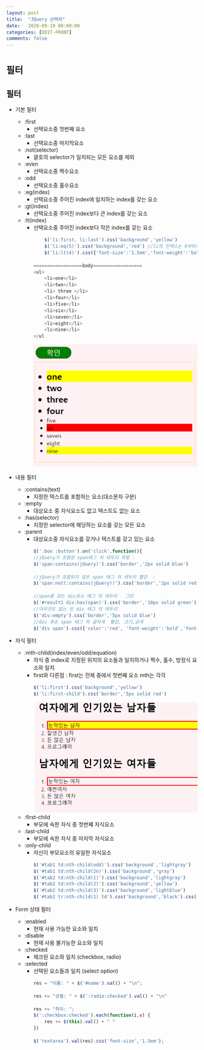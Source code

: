 ```yaml
---
layout: post
title:  "JQuery 선택자"
date:   2020-09-10 00:00:00
categories: [DDIT-FRONT]
comments: false
---
```


# `필터`

## 필터
- 기본 필터
    - :first    
        - 선택요소중 첫번째 요소
    - :last
        - 선택요소중 마지막요소
    - :not(selector)
        - 괄호의 selector가 일치되는 모든 요소를 제외
    - :even
        - 선택요소중 짝수요소
    - :odd
        - 선택요소중 홀수요소
    - :eg(index)
        - 선택요소중 주어진 index에 일치하는 index를 갖는 요소
    - :gt(index)
        - 선택요소중 주어진 index보다 큰 index를 갖는 요소
    - :lt(index)
        - 선택요소중 주어진 index보다 작은 index를 갖는 요소
            ```javascript
                $('li:first, li:last').css('background','yellow')
                $('li:eq(5)').css('background','red') //li의 인덱스는 0부터시작
                $('li:lt(4)').css({'font-size':'1.5em','font-weight':'bold'})
            
            ==================body==================
            <ul>
                <li>one</li>
                <li>two</li>
                <li> three </li>
                <li>four</li>
                <li>five</li>
                <li>six</li>
                <li>seven</li>
                <li>eight</li>
                <li>nine</li>   
            </ul         
            ```
            ![결과](/img/0914/1.PNG)
            
- 내용 필터
    - :contains(text)
        - 지정한 텍스트를 포함하는 요소(대소문자 구분)
    - :empty
        - 대상요소 중 자식요소도 없고 텍스트도 없는 요소
    - :has(selector) 
        - 지정한 selector에 해당하는 요소를 갖는 모든 요소
    - :parent
        - 대상요소중 자식요소를 갖거나 텍스트를 갖고 있는 요소      
            ```javascript
            $('.box :button').on('click',function(){
            //jQuery가 포함된 span태그 의 테두리 파랑 : 
            $('span:contains(jQuery)').css('border','2px solid blue')
            
            //jQuery가 포함되지 않은 span 태그 의 테두리 빨강  : 
            $('span:not(:contains(jQuery))').css('border','2px solid red')
            
            //span을 갖는 div요소 태그 의 테두리   그린 
            $('#result1 div:has(span)').css('border','10px solid green')	
            //아무것도 없는 빈 div 태그 의 테두리      
            $('div:empty').css('border','5px solid blue')
            //div 후손 span 태그 의 글자색  빨강, 크기,굵게
            $('div span').css({'color':'red', 'font-weight':'bold','font-size':'1.5em'})
            ```    
          
- 자식 필터
    - :mth-child(index/even/odd/equation)
        - 자식 중 index로 지정된 위치의 요소들과 일치하거나 짝수, 홀수, 방정식 요소와 일치
        - first와 다른점 : first는 전체 중에서 첫번째 요소 mth는 각각
            ```javascript
            $('li:first').css('background','yellow')
            $('li:first-child').css('border','5px solid red')
            ```
            ![결과](/img/0914/2.PNG)
    - :first-child
        - 부모에 속한 자식 중 첫번쨰 자식요소
    - :last-child
        - 부모에 속한 자식 중 마지막 자식요소
    - :only-child
        - 자신이 부모요소의 유일한 자식요소     
            ```javascript
            $('#tab1 td:nth-child(odd)').css('background','lightgray')
            $('#tab1 td:nth-child(2n)').css('background','gray')
            $('#tab2 td:nth-child(1)').css('background','lightgray')
            $('#tab2 td:nth-child(2)').css('background','yellow')
            $('#tab2 td:nth-child(3)').css('background','lightblue')
            $('#tab2 tr:nth-child(1) td').css('background','black').css('color','white')
            ```
- Form 상태 필터
    - :enabled
        - 현재 사용 가능한 요소와 일치
    - :disable
        - 현재 사용 불가능한 요소와 일치
    - :checked
        - 체크된 요소와 일치 (checkbox, radio)
    - :selected
        - 선택된 요소들과 일치 (select option)
            ```javascript
            res = "이름: " + $('#name').val() + "\n";
            					
            res += "성별: " + $(':radio:checked').val() + "\n"
            
            res += "취미: ";
            $(':checkbox:checked').each(function(i,v) {
                res += $(this).val() + " "
            })
            
            $('textarea').val(res).css('font-size','1.5em');
            ```